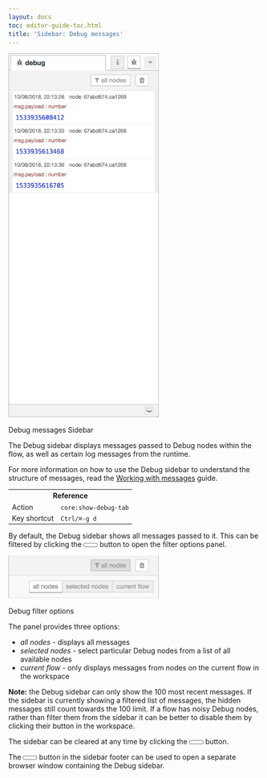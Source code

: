 ```yaml
---
layout: docs
toc: editor-guide-toc.html
title: 'Sidebar: Debug messages'
---
```


<div style="width: 300px" class="figure align-right">
  <img src="../images/editor-sidebar-debug.png" alt="Debug messages Sidebar">
  <p class="caption">Debug messages Sidebar</p>
</div>

The Debug sidebar displays messages passed to Debug nodes within the flow, as well
as certain log messages from the runtime.

For more information on how to use the Debug sidebar to understand the structure
of messages, read the [Working with messages](/docs/user-guide/messages) guide.

<table class="action-ref inline">
 <tr><th colspan="2">Reference</th></tr>
 <tr><td>Action</td><td><code>core:show-debug-tab</code></td></tr>
 <tr><td>Key shortcut</td><td><code>Ctrl/⌘-g d</code></td></tr>
</table>

By default, the Debug sidebar shows all messages passed to it. This can be filtered
by clicking the <i style="font-size: 0.8em; border-radius: 2px; display:inline-block;text-align:center; width: 20px; color: #777; border: 1px solid #777; padding: 3px;" class="fa fa-filter"></i> button to open the filter options panel.

<div style="width: 300px" class="figure">
  <img src="../images/editor-sidebar-debug-filter.png" alt="Debug filter options">
  <p class="caption">Debug filter options</p>
</div>

The panel provides three options:

 - *all nodes* - displays all messages
 - *selected nodes* - select particular Debug nodes from a list of all available nodes
 - *current flow* - only displays messages from nodes on the current flow in the workspace

**Note:** the Debug sidebar can only show the 100 most recent messages. If the sidebar
is currently showing a filtered list of messages, the hidden messages still count towards
the 100 limit. If a flow has noisy Debug nodes, rather than filter them from the sidebar
it can be better to disable them by clicking their button in the workspace.

The sidebar can be cleared at any time by clicking the <i style="font-size: 0.8em; border-radius: 2px; display:inline-block;text-align:center; width: 20px; color: #777; border: 1px solid #777; padding: 3px;" class="fa fa-trash"></i> button.

The <i style="font-size: 0.8em; border-radius: 2px; display:inline-block;text-align:center; width: 20px; color: #777; border: 1px solid #777; padding: 3px;" class="fa fa-desktop"></i> button
in the sidebar footer can be used to open a separate browser window containing the Debug sidebar.
